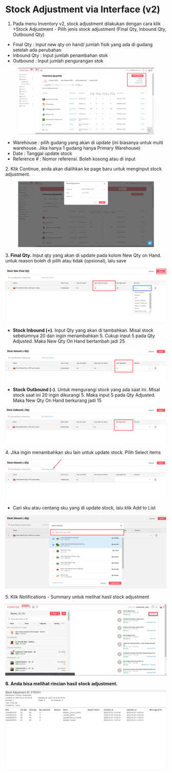 # Stock Adjustment via Interface (v2)

1. Pada menu Inventory v2, stock adjustment dilakukan dengan cara klik +Stock Adjustment - Pilih jenis stock adjustment (Final Qty, Inbound Qty, Outbound Qty)

* Final Qty : Input new qty on hand/ jumlah fisik yang ada di gudang setelah ada perubahan
* Inbound Qty : Input jumlah penambahan stok
* Outbound : Input jumlah pengurangan stok

<figure><img src="../../.gitbook/assets/Screenshot 2023-06-21 150400.jpg" alt=""><figcaption></figcaption></figure>

* Warehouse : pilih gudang yang akan di update (ini biasanya untuk multi warehouse. Jika hanya 1 gudang hanya Primary Warehouse)
* Date : Tanggal update stock
* Reference # : Nomor referensi. Boleh kosong atau di input

2\. Klik Continue, anda akan dialihkan ke page baru untuk menginput stock adjustment.

<figure><img src="../../.gitbook/assets/image (1) (1) (4) (1).png" alt=""><figcaption></figcaption></figure>

3\. **Final Qty.** Input qty yang akan di update pada kolom New Qty on Hand. untuk reason boleh di pilih atau tidak (opsional), lalu save

![](<../../.gitbook/assets/image (345).png>)

* **Stock Inbound (+)**. Input Qty yang akan di tambahkan. Misal stock sebelumnya 20 dan ingin menambahkan 5. Cukup input 5 pada Qty Adjusted. Maka New Qty On Hand bertambah jadi 25

![](<../../.gitbook/assets/image (346).png>)

* **Stock Outbound (-)**.  Untuk mengurangi stock yang ada saat ini. Misal stock saat ini 20 ingin dikurangi 5. Maka input 5 pada Qty Adjusted. Maka New Qty On Hand berkurang jadi 15

![](<../../.gitbook/assets/image (347).png>)

4\. Jika ingin menambahkan sku lain untuk update stock. Pilih Select items

![](<../../.gitbook/assets/image (344).png>)

* Cari sku atau centang sku yang di update stock, lalu klik Add to List

![](<../../.gitbook/assets/image (343).png>)

5\. Klik Notifications - Summary untuk melihat hasil stock adjustment

![](<../../.gitbook/assets/summary stock adjustment interface.jpg>)

**6. Anda bisa melihat rincian hasil stock adjustment.**

![](<../../.gitbook/assets/stock adjustment interface html.jpg>)
